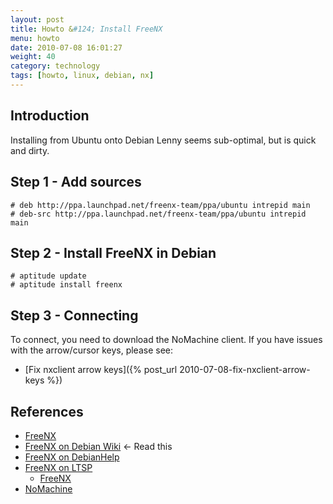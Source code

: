 ```yaml
---
layout: post
title: Howto &#124; Install FreeNX
menu: howto
date: 2010-07-08 16:01:27
weight: 40
category: technology
tags: [howto, linux, debian, nx]
---
```


## Introduction

Installing from Ubuntu onto Debian Lenny seems sub-optimal, but is quick and dirty.

## Step 1 - Add sources

    # deb http://ppa.launchpad.net/freenx-team/ppa/ubuntu intrepid main
    # deb-src http://ppa.launchpad.net/freenx-team/ppa/ubuntu intrepid main

<!--more-->

## Step 2 - Install FreeNX in Debian

    # aptitude update
    # aptitude install freenx

## Step 3 - Connecting

To connect, you need to download the NoMachine client.  If you have issues with the arrow/cursor keys, please see:

   * [Fix nxclient arrow keys]({% post_url 2010-07-08-fix-nxclient-arrow-keys %})

## References

   * [FreeNX](http://freenx.berlios.de/info.php)
   * [FreeNX on Debian Wiki](http://wiki.debian.org/freenx) &larr; Read this
   * [FreeNX on DebianHelp](http://www.debianhelp.co.uk/freenx.htm)
   * [FreeNX on LTSP](http://www.telemedia.ch/publ/ltsp-howto.html)
      * [FreeNX](http://www.telemedia.ch/publ/freenx-setup-howto.html)
   * [NoMachine](http://www.nomachine.com/)


